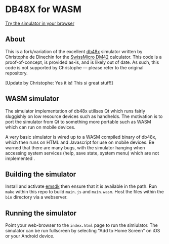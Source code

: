 # DB48X for WASM

[Try the simulator in your browser](https://sunpazed.github.io/db48x-wasm/bin/index.html)

## About
This is a fork/variation of the excellent [db48x](https://github.com/c3d/db48x) simulator written by 
Christophe de Dinechin for the [SwissMicro DM42](https://www.swissmicros.com/product/dm42) calculator.
This code is a proof-of-concept, is provided as-is, and is likely out of date. As such, this code is not 
supported by Christophe — please refer to the original repository.

[Update by Christophe: Yes it is! This si great stuff!]

## WASM simulator
The simulator implementation of db48x utilises Qt which runs fairly sluggishly on low resource devices 
such as handhelds. The motivation is to port the simulator from Qt to something more portable such as
WASM which can run on mobile devices. 

A very basic simulator is wired up to a WASM compiled binary of db48x, which then runs on HTML and 
Javascript for use on mobile devices. Be warned that there are many bugs, with the simulator hanging 
when accessing system services (help, save state, system menu) which are not implemented .

## Building the simulator
Install and activate [emsdk](https://github.com/emscripten-core/emsdk) then ensure that it is available 
in the path. Run `make` within this repo to build `main.js` and `main.wasm`. Host the files within the `bin` 
directory via a webserver.

## Running the simulator
Point your web-browser to the `index.html` page to run the simiulator. The simulator can be run fullscreen 
by selecting "Add to Home Screen" on iOS or your Android device.

